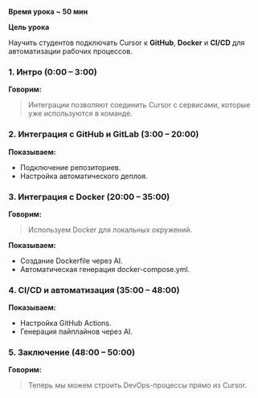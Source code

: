 
**Время урока ~ 50 мин**

**Цель урока**

Научить студентов подключать Cursor к **GitHub**, **Docker** и **CI/CD** для автоматизации рабочих процессов.

### **1. Интро (0:00 – 3:00)**

**Говорим:**

> Интеграции позволяют соединить Cursor с сервисами, которые уже используются в команде.

### **2. Интеграция с GitHub и GitLab (3:00 – 20:00)**

**Показываем:**

- Подключение репозиториев.
- Настройка автоматического деплоя.

### **3. Интеграция с Docker (20:00 – 35:00)**

**Говорим:**  

> Используем Docker для локальных окружений.

**Показываем:**

- Создание Dockerfile через AI.
- Автоматическая генерация docker-compose.yml.

### **4. CI/CD и автоматизация (35:00 – 48:00)**

**Показываем:**

- Настройка GitHub Actions.
- Генерация пайплайнов через AI.

### **5. Заключение (48:00 – 50:00)**

**Говорим:**

> Теперь мы можем строить DevOps-процессы прямо из Cursor.